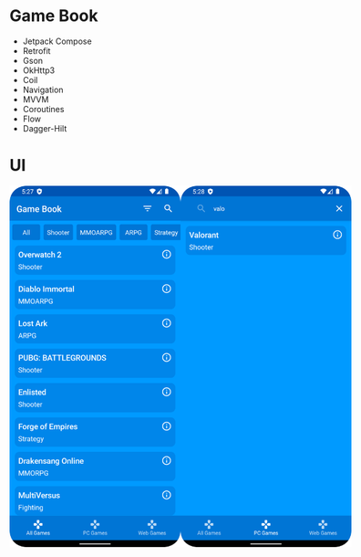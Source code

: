 # Game Book

- Jetpack Compose
- Retrofit
- Gson
- OkHttp3
- Coil
- Navigation
- MVVM
- Coroutines
- Flow
- Dagger-Hilt

# UI
<div style="display: flex;">
    <img src="https://raw.githubusercontent.com/erkindil/GithubRepositoryEdit/main/b1.png" width="300">
    <img src="https://raw.githubusercontent.com/erkindil/GithubRepositoryEdit/main/b2.png" width="300">
</div>
